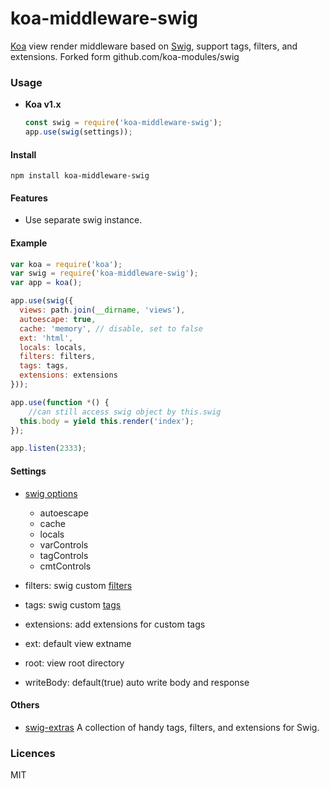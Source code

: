 # koa-middleware-swig

[Koa][] view render middleware based on [Swig][], support tags, filters, and extensions. Forked form github.com/koa-modules/swig

### Usage

* **Koa v1.x**

    ```js
    const swig = require('koa-middleware-swig');
    app.use(swig(settings));
    ```

#### Install

```
npm install koa-middleware-swig
```

#### Features

* Use separate swig instance.

#### Example

```js
var koa = require('koa');
var swig = require('koa-middleware-swig');
var app = koa();

app.use(swig({
  views: path.join(__dirname, 'views'),
  autoescape: true,
  cache: 'memory', // disable, set to false
  ext: 'html',
  locals: locals,
  filters: filters,
  tags: tags,
  extensions: extensions
}));

app.use(function *() {
    //can still access swig object by this.swig
  this.body = yield this.render('index');
});

app.listen(2333);
```

#### Settings

* [swig options](http://paularmstrong.github.io/swig/docs/api/#SwigOpts)
  - autoescape
  - cache
  - locals
  - varControls
  - tagControls
  - cmtControls

* filters: swig custom [filters](http://paularmstrong.github.io/swig/docs/extending/#filters)

* tags: swig custom [tags](http://paularmstrong.github.io/swig/docs/extending/#tags)

* extensions: add extensions for custom tags

* ext: default view extname

* root: view root directory

* writeBody: default(true) auto write body and response


#### Others

* [swig-extras](https://github.com/paularmstrong/swig-extras) A collection of handy tags, filters, and extensions for Swig.

### Licences

MIT

[koa]: http://koajs.com
[swig]: http://paularmstrong.github.io/swig/
[license-img]: https://img.shields.io/badge/license-MIT-green.svg?style=flat-square
[license-url]: LICENSE